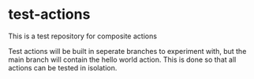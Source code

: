 # test-actions
This is a test repository for composite actions

Test actions will be built in seperate branches to experiment with, but the main branch will
contain the hello world action. This is done so that all actions can be tested in isolation.
